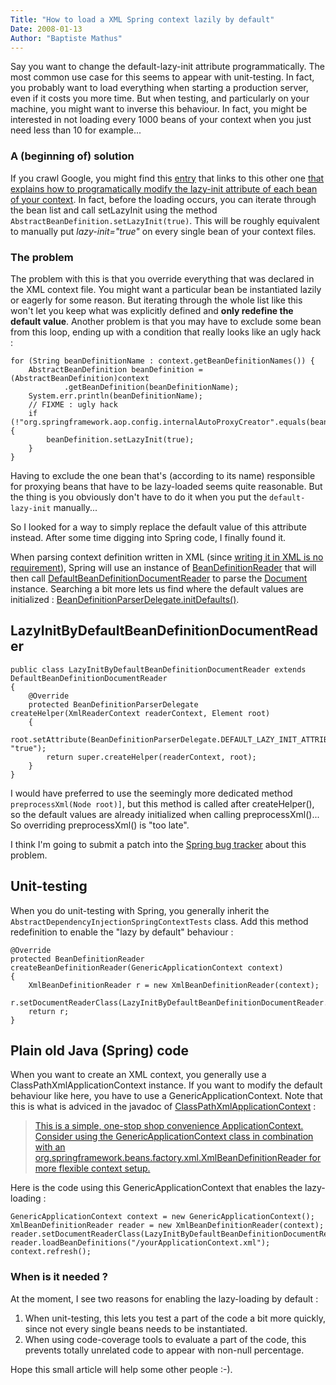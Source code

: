 ```yaml
---
Title: "How to load a XML Spring context lazily by default"
Date: 2008-01-13
Author: "Baptiste Mathus"
---
```




Say you want to change the default-lazy-init attribute programmatically.
The most common use case for this seems to appear with unit-testing. In
fact, you probably want to load everything when starting a production
server, even if it costs you more time. But when testing, and
particularly on your machine, you might want to inverse this behaviour.
In fact, you might be interested in not loading every 1000 beans of your
context when you just need less than 10 for example...

### A (beginning of) solution

If you crawl Google, you might find this
[entry](http://www.memestorm.com/blog/lazy-bean-instantiation-in-spring-20/)
that links to this other one [that explains how to programatically
modify the lazy-init attribute of each bean of your
context](http://janhoeve.blogspot.com/2007/08/speedup-development-by-making-spring.html).
In fact, before the loading occurs, you can iterate through the bean
list and call setLazyInit using the method
`AbstractBeanDefinition.setLazyInit(true)`. This will be roughly
equivalent to manually put *lazy-init="true"* on every single bean of
your context files.

### The problem

The problem with this is that you override everything that was declared
in the XML context file. You might want a particular bean be
instantiated lazily or eagerly for some reason. But iterating through
the whole list like this won't let you keep what was explicitly defined
and **only redefine the default value**. Another problem is that you may
have to exclude some bean from this loop, ending up with a condition
that really looks like an ugly hack :

    for (String beanDefinitionName : context.getBeanDefinitionNames()) {
        AbstractBeanDefinition beanDefinition = (AbstractBeanDefinition)context
                .getBeanDefinition(beanDefinitionName);
        System.err.println(beanDefinitionName);
        // FIXME : ugly hack
        if (!"org.springframework.aop.config.internalAutoProxyCreator".equals(beanDefinitionName)) {
            beanDefinition.setLazyInit(true);
        }
    }

Having to exclude the one bean that's (according to its name)
responsible for proxying beans that have to be lazy-loaded seems quite
reasonable. But the thing is you obviously don't have to do it when you
put the `default-lazy-init` manually...

So I looked for a way to simply replace the default value of this
attribute instead. After some time digging into Spring code, I finally
found it.

When parsing context definition written in XML (since [writing it in XML
is no
requirement](http://blog.interface21.com/main/2006/11/28/a-java-configuration-option-for-spring/)),
Spring will use an instance of
[BeanDefinitionReader](http://static.springframework.org/spring/docs/2.5.x/api/org/springframework/beans/factory/support/BeanDefinitionReader.html)
that will then call
[DefaultBeanDefinitionDocumentReader](http://static.springframework.org/spring/docs/2.5.x/api/org/springframework/beans/factory/xml/DefaultBeanDefinitionDocumentReader.html)
to parse the
[Document](http://www.docjar.com/docs/api/org/w3c/dom/Document.html)
instance. Searching a bit more lets us find where the default values are
initialized :
[BeanDefinitionParserDelegate.initDefaults()](http://static.springframework.org/spring/docs/2.5.x/api/org/springframework/beans/factory/xml/BeanDefinitionParserDelegate.html).

LazyInitByDefaultBeanDefinitionDocumentReader
---------------------------------------------

    public class LazyInitByDefaultBeanDefinitionDocumentReader extends DefaultBeanDefinitionDocumentReader
    {
        @Override
        protected BeanDefinitionParserDelegate createHelper(XmlReaderContext readerContext, Element root)
        {
            root.setAttribute(BeanDefinitionParserDelegate.DEFAULT_LAZY_INIT_ATTRIBUTE, "true");
            return super.createHelper(readerContext, root);
        }
    }

I would have preferred to use the seemingly more dedicated method
`preprocessXml(Node root)]`, but this method is called after
createHelper(), so the default values are already initialized when
calling preprocessXml()... So overriding preprocessXml() is "too late".

I think I'm going to submit a patch into the [Spring bug
tracker](http://jira.springframework.org/browse/SPR) about this problem.

Unit-testing
------------

When you do unit-testing with Spring, you generally inherit the
`AbstractDependencyInjectionSpringContextTests` class. Add this method
redefinition to enable the "lazy by default" behaviour :

    @Override
    protected BeanDefinitionReader createBeanDefinitionReader(GenericApplicationContext context)
    {
        XmlBeanDefinitionReader r = new XmlBeanDefinitionReader(context);
        r.setDocumentReaderClass(LazyInitByDefaultBeanDefinitionDocumentReader.class);
        return r;
    }

Plain old Java (Spring) code
----------------------------

When you want to create an XML context, you generally use a
ClassPathXmlApplicationContext instance. If you want to modify the
default behaviour like here, you have to use a
GenericApplicationContext. Note that this is what is adviced in the
javadoc of
[ClassPathXmlApplicationContext](http://static.springframework.org/spring/docs/2.5.x/api/org/springframework/context/support/ClassPathXmlApplicationContext.html)
:

> [This is a simple, one-stop shop convenience ApplicationContext.
> Consider using the GenericApplicationContext class in combination with
> an org.springframework.beans.factory.xml.XmlBeanDefinitionReader for
> more flexible context
> setup.](http://static.springframework.org/spring/docs/2.5.x/api/org/springframework/context/support/ClassPathXmlApplicationContext.html)

Here is the code using this GenericApplicationContext that enables the
lazy-loading :

    GenericApplicationContext context = new GenericApplicationContext();
    XmlBeanDefinitionReader reader = new XmlBeanDefinitionReader(context);
    reader.setDocumentReaderClass(LazyInitByDefaultBeanDefinitionDocumentReader.class);
    reader.loadBeanDefinitions("/yourApplicationContext.xml");
    context.refresh();

### When is it needed ?

At the moment, I see two reasons for enabling the lazy-loading by
default :

1.  When unit-testing, this lets you test a part of the code a bit more
    quickly, since not every single beans needs to be instantiated.
2.  When using code-coverage tools to evaluate a part of the code, this
    prevents totally unrelated code to appear with non-null percentage.

Hope this small article will help some other people :-).

